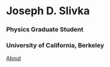 # Joseph D. Slivka

### Physics Graduate Student
### University of California, Berkeley

[About](https://jslivka66.github.io/about.html)

